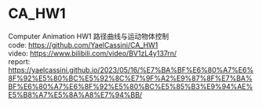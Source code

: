 # CA_HW1
Computer Animation HW1 路径曲线与运动物体控制<br>
code: https://github.com/YaelCassini/CA_HW1 <br>
video: https://www.bilibili.com/video/BV1zL4y137rn/ <br>
report: https://yaelcassini.github.io/2023/05/16/%E7%BA%BF%E6%80%A7%E6%8F%92%E5%80%BC%E5%92%8C%E7%9F%A2%E9%87%8F%E7%BA%BF%E6%80%A7%E6%8F%92%E5%80%BC%E5%85%B3%E9%94%AE%E5%B8%A7%E5%8A%A8%E7%94%BB/
